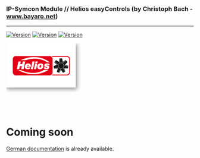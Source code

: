 ### IP-Symcon Module // Helios easyControls  (by Christoph Bach - www.bayaro.net)
---
[![Version](https://img.shields.io/badge/Symcon_Version->=%204.3-red.svg)](https://www.symcon.de/service/dokumentation/entwicklerbereich/sdk-tools/sdk-php/)
[![Version](https://img.shields.io/badge/Modul_Version-1.0-green.svg)]()
[![Version](https://img.shields.io/badge/Code-PHP-green.svg)]()


![Helios Logo](/imgs/helios_logo.png)

<br><br>
# Coming soon
[German documentation](docs/README_DE.md "German documentation") is already available.